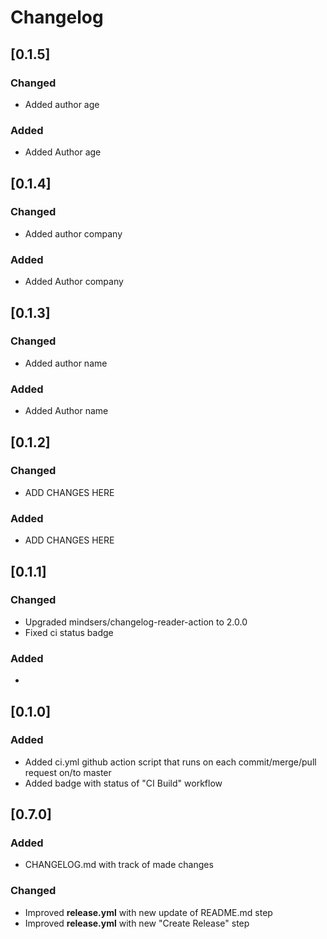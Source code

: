 # Changelog

## [0.1.5]
### Changed
- Added author age
### Added
- Added Author age

## [0.1.4]
### Changed
- Added author company
### Added
- Added Author company

## [0.1.3]
### Changed
- Added author name
### Added
- Added Author name

## [0.1.2]
### Changed
- ADD CHANGES HERE
### Added
- ADD CHANGES HERE

## [0.1.1]
### Changed
- Upgraded mindsers/changelog-reader-action to 2.0.0
- Fixed ci status badge
### Added
- 

## [0.1.0]
### Added
- Added ci.yml github action script that runs on each commit/merge/pull request on/to master
- Added badge with status of "CI Build" workflow

## [0.7.0]
### Added
- CHANGELOG.md with track of made changes

### Changed
- Improved **release.yml** with new update of README.md step
- Improved **release.yml** with new "Create Release" step
